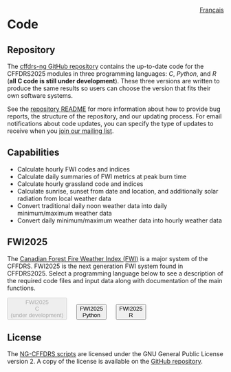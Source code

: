 <a href="https://cffdrs.github.io/website_fr/code/" target="_self" style="float: right;"> Français </a>

# Code

## Repository
The [cffdrs-ng GitHub repository](https://github.com/nrcan-cfs-fire/cffdrs-ng) contains the up-to-date code for the CFFDRS2025 modules in three programming languages: *C*, *Python*, and *R* (**all C code is still under development**). These three versions are written to produce the same results so users can choose the version that fits their own software systems.

See the [repository README](https://github.com/nrcan-cfs-fire/cffdrs-ng?tab=readme-ov-file#readme) for more information about how to provide bug reports, the structure of the repository, and our updating process. For email notifications about code updates, you can specify the type of updates to receive when you <a href="../resources/#sign-up" target="_self">join our mailing list</a>.

## Capabilities
- Calculate hourly FWI codes and indices
- Calculate daily summaries of FWI metrics at peak burn time
- Calculate hourly grassland code and indices
- Calculate sunrise, sunset from date and location, and additionally solar radiation from local weather data
- Convert traditional daily noon weather data into daily minimum/maximum weather data
- Convert daily minimum/maximum weather data into hourly weather data

## FWI2025
The [Canadian Forest Fire Weather Index (FWI)](https://cwfis.cfs.nrcan.gc.ca/background/summary/fwi) is a major system of the CFFDRS. FWI2025 is the next generation FWI system found in CFFDRS2025. Select a programming language below to see a description of the required code files and input data along with documentation of the main functions.

<div class="text-center">
	<button disabled class="btn btn-dark"">FWI2025 <br> C <br> (under development)</button>
	&emsp;
    <button class="btn btn-dark" onclick="location.href='../code/FWI2025_python'">FWI2025 <br> Python</button>
	&emsp;
	<button class="btn btn-dark" onclick="location.href='../code/FWI2025_r'">FWI2025 <br> R</button>
</div>

## License
The [NG-CFFDRS scripts](https://github.com/nrcan-cfs-fire/cffdrs-ng) are licensed under the GNU General Public License version 2. A copy of the license is available on the [GitHub repository](https://github.com/nrcan-cfs-fire/cffdrs-ng?tab=GPL-2.0-1-ov-file#readme).
